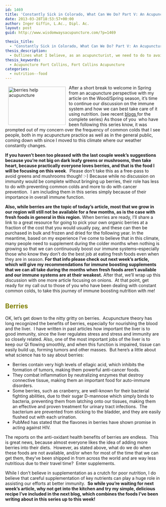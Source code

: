 ```yaml
---
id: 1469
title: 'Constantly Sick in Colorado, What Can We Do? Part V: An Acupuncturist&#8217;s Take on Building Immunity'
date: 2013-03-28T18:53:57+00:00
author: Inger Giffin, L.Ac., Dipl. Ac.
layout: post
guid: http://www.wisdomwaysacupuncture.com/?p=1469

thesis_title:
  - "Constantly Sick in Colorado, What Can We Do? Part V: An Acupuncturist's Take on Building Immunity"
thesis_description:
  - Outlines what I believe, as an acupuncturist, we need to do to avoid all the colds people come down with as our weather constantly changes here in CO
thesis_keywords:
  - Acupuncture Fort Collins, Fort Collins Acupuncture
categories:
  - nutrition--food
---
```

<div>
  <img src="http://ih.constantcontact.com/fs124/1102844965003/img/148.jpg" alt="berries help acupuncture" width="186" height="124" align="left" border="0" hspace="10" vspace="5" /> After a short break to welcome in Spring from an acupuncture perspective with my article on the Wood/Spring season, it&#8217;s time to continue our discussion on the immune system and how we can best take care of it using nutrition. (see recent <a href="http://r20.rs6.net/tn.jsp?e=0013_swFUGQfzXxRSL-U8qDDC9vVnk4b-ZTwpzxc1gzD6X9OAuekUBvfolFeWAuDfZW4jQ-_IgZtEUfVuufm3D4bRBXfYCI020Wr1b4rJ40MrfGbweab1tC9TKfdTsI0HcsSfVAihFwzgkzftW1_k8GwnmtX8uh1w2f" target="_blank" rel="noopener">blogs </a>for the complete series) As those of you  who have been following this series know, it was prompted out of my concern over the frequency of common colds that I see people, both in my acupuncture practice as well as in the general public, coming down with since I moved to this climate where our weather constantly changes.
</div>

**If you haven&#8217;t been too pleased with the last couple week&#8217;s suggestions because you&#8217;re not big on dark leafy greens or mushrooms, then take heart, because practically everyone loves berries, and that is the food I will be focusing on this week**.  Please don&#8217;t take this as a free-pass to avoid greens and mushrooms though! :-) Because while no discussion on immunity would be complete without bringing up berries, their role has less to do with preventing common colds and more to do with cancer prevention.  I am including them in this series simply because of their importance in overall immune function.

<div>
</div>

**Also, while berries are the topic of today&#8217;s article, most that we grow in our region will still not be available for a few months, as is the case with fresh foods in general in this region.** When berries are ready, I&#8217;ll share a link to a great resource for going to pick your own organic berries at a fraction of the cost that you would usually pay, and these can then be purchased in bulk and frozen and dried for the following year. In the meantime, based on my experience I&#8217;ve come to believe that in this climate, many people need to supplement during the colder months when nothing is growing so that we can continuously boost our immune systems&#8211;especially those who know they don&#8217;t do the best job at eating fresh foods even when they are in season. **For that info please check out next week&#8217;s article,** **which will give my recommendations for immune boosting supplements that we can all take during the months when fresh foods aren&#8217;t available and our immune systems are at their weakest.** After that, we&#8217;ll wrap up this discussion with one more article focusing on onions.  At that point, get ready for my call out to those of you who have been dealing with constant common colds, to take this journey of immune boosting nutrition with me!

<h2 style="text-align: left;">
  <span style="color: #808000;"><strong>Berries</strong></span>
</h2>

OK, let&#8217;s get down to the nitty gritty on berries.  Acupuncture theory has long recognized the benefits of berries, especially for nourishing the blood and the liver.  I have written in past articles how important the liver is to good immunity, since the liver regulates stress and stress and immunity are so closely related. Also, one of the most important jobs of the liver is to keep our Qi flowing smoothly, and when this function is impaired, tissue can easily build up, forming tumors and other masses.  But here&#8217;s a little about what science has to say about berries:

  * Berries contain very high levels of ellagic acid, which inhibits the formation of tumors, making them powerful anti-cancer foods.
  * They combat inflammation by neutralizing enzymes that destroy connective tissue, making them an important food for auto-immune disorders.
  * Some berries, such as cranberry, are well-known for their bacterial fighting abilities, due to their sugar D-mannose which simply binds to bacteria, preventing them from latching onto our tissues, making them an effective and proven treatment for urinary tract infections.  The bacterium are prevented from sticking to the bladder, and they are easily flushed out with each urination.
  * PubMed has stated that the flavones in berries have shown promise in acting against HIV.

<div>
  The reports on the anti-oxidant health benefits of berries are endless.  This is great news, because almost everyone likes the idea of adding more berries into their diets.  However, as stated above, what do we do when these foods are not available, and/or when for most of the time that we can get them, they&#8217;ve been shipped in from across the world and are way less nutritious due to their travel time?  Enter supplements.
</div>

While I don&#8217;t believe in supplementation as a crutch for poor nutrition, I do believe that careful supplementation of key nutrients can play a huge role in assisting our efforts at better immunity.  **So while you&#8217;re waiting for next week&#8217;s article, why not get into the kitchen and try my simple, delicious recipe I&#8217;ve included in the next blog, which combines the foods I&#8217;ve been writing about in this series up to this week!**